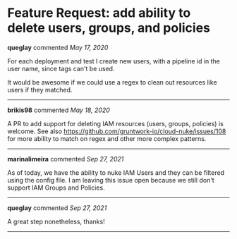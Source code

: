 # Feature Request: add ability to delete users, groups, and policies

**queglay** commented *May 17, 2020*

For each deployment and test I create new users, with a pipeline id in the user name, since tags can't be used.

It would be awesome if we could use a regex to clean out resources like users if they matched.
<br />
***


**brikis98** commented *May 18, 2020*

A PR to add support for deleting IAM resources (users, groups, policies) is welcome. See also https://github.com/gruntwork-io/cloud-nuke/issues/108 for more ability to match on regex and other more complex patterns.
***

**marinalimeira** commented *Sep 27, 2021*

As of today, we have the ability to nuke IAM Users and they can be filtered using the config file. I am leaving this issue open because we still don't support IAM Groups and Policies.
***

**queglay** commented *Sep 27, 2021*

A great step nonetheless, thanks!
***


